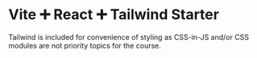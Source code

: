 # Vite ➕ React ➕ Tailwind Starter

Tailwind is included for convenience of styling as CSS-in-JS and/or CSS modules are not priority topics for the course.
